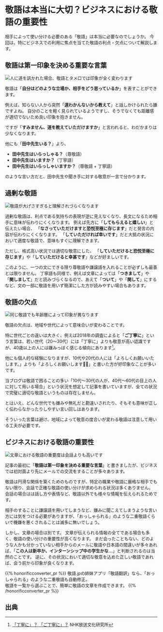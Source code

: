 # 敬語は本当に大切？ビジネスにおける敬語の重要性
相手によって使い分ける必要のある「敬語」は本当に必要なのでしょうか。
今回は、特にビジネスでの利用に焦点を当てた敬語の利点・欠点について解説します。

## 敬語は第一印象を決める重要な言葉
![人に道を訊かれた場合、敬語とタメ口では印象が全く変わります](/img/mbkijn8tnt.webp)

敬語は「**自分はどのような立場か、相手をどう思っているか**」を表すことができます。

例えば、知らない人から突然「**道わかんないから教えて**」と話しかけられたら嫌ですよね。
自分のことを軽く見られているようですし、そうでなくても距離感が適切でないため良い印象を抱きません。

ですが「**すみません、道を教えていただけますか**」と言われると、わだかまりは少なくなります。

他にも「**田中先生いる？**」より、
* **田中先生はいらっしゃる？**（尊敬語）
* **田中先生はいますか？**（丁寧語）
* **田中先生はいらっしゃいますか？**（尊敬語 + 丁寧語）

のような言い方だと、田中先生や聞き手に対する敬意が一言で分かります。

## 過剰な敬語
![敬語が大げさすぎると理解されづらくなります](/img/iisysypu9f.webp)

過剰な敬語は、利点である気持ちの表現が逆に見えなくなり、長文になるため相手に意味が伝わりにくくなります。
例えば先方に「**してもらえると嬉しい**」と伝えたい場合、
「**なさっていただけますと恐悦至極に存じます**」だと発言の内容が伝わりにくくなります。
「**していただければ幸いです**」だと大抵の状況において適度な敬語で、意味もすぐに理解できます。

ただし、格式高い状況では適切な敬意にした、
「**していただけると恐悦至極に存じます**」や「**していただけると幸甚です**」などが好ましいです。

このように、一つの文にできる限り尊敬語や謙譲語を入れることが必ずしも最善とは限りません。
丁寧語も同様で、例えば文章によっては「**つきまして**」や「**関しまして**」だと読みづらくなるので、あえて「**ついて**」や「**関して**」にするなど、文の一部に敬語を用いず簡潔にした方が読みやすい場合もあります。

## 敬語の欠点
![同じ敬語でも年齢層によって印象が異なります](/img/y8y5byshg5.webp)

敬語の欠点は、地域や世代によって意味合いが変わることです。

特に世代ごとの違いは大きく、例えば2018年の調査によると「**ご丁寧に**」という言葉は、若い世代（20〜30代）には「丁寧に」よりも敬意が高い認識ですが、40歳以上の人には嫌みっぽく感じる傾向にあります[^1]。

他にも個人的な経験になりますが、10代や20代の人には「よろしくお願いいたします。」よりも「よろしくお願いします🙇‍♂️」と書いた方が好印象なことが多いです。

当ブログは敬語で困ることの多い「10代〜30代の人が、40代〜60代の目上の人に対して用いる場合」という状況を想定して記事を書いていますが、全ての状況で完璧に適切な敬語というものは存在しません。

とはいえ、どんな世代でも嫌みや無礼だと勘違いされたり、そもそも意味が正しく伝わらなかったりしやすい言い回しはあります。

そういった言葉は避け、地域によって敬意の度合いが変わる敬語は注意して用いる工夫が必要です。

## ビジネスにおける敬語の重要性
![文章における敬語の重要度は会話よりも高いです](/img/5048400.webp)

記事の最初に「**敬語は第一印象を決める重要な言葉**」と書きましたが、ビジネスでは初対面より先にメールでの交流をすることが多々あります。

敬語は円滑な関係を築くためのものですが、特定の職業や敬語に厳格な相手でもない限り、会話で正確な敬語の使い分けが求められる状況は多くありません。
会話の場合はは話し方や表情など、敬語以外でも様々な情報を伝えられるためです。

相手のすることに謙譲語を用いてしまうなど、嫌みに聞こえてしまうような言い方には気をつける必要がありますが、「おっしゃられる」のような二重敬語くらいで機嫌を悪くされることは滅多に無いでしょう。

しかし、文章の場合は別です。
文章が伝えられる情報の全てである場合も多く、敬語の使い分けの重要性が高くなります。
まだ会ったこともない、どのような人かも分かっていない相手からのメールに敬語や日本語の間違いが多々あれば、「**この人は新卒か、インターンシップ中の学生かな…**」と判断されるのは当然のことです。
逆に、その状況において適切な敬意を込めた正しい敬語であれば、会う前から印象が良くなります。

{{% honorificconverter_pr %}}
敬語.jpの姉妹アプリ「敬語翻訳」なら、「おっしゃられる」のような二重敬語も自動修正。  
敬語を一覧から選ぶことで、簡単に敬語の文章を作成できます。
{{% /honorificconverter_pr %}}

## 出典
[^1]: [「丁寧に」？ 「ご丁寧に」？](https://www.nhk.or.jp/bunken/research/kotoba/20190801_3.html) NHK放送文化研究所  
